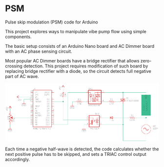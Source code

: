 # PSM
Pulse skip modulation (PSM) code for Arduino

This project explores ways to manipulate vibe pump flow using simple components. 

The basic setup consists of an Arduino Nano board and AC Dimmer board with an AC phase sensing circuit. 

Most popular AC Dimmer boards have a bridge rectifier that allows zero-crossing detection. 
This project requires modification of such board by replacing bridge rectifier with a diode, so the circuit detects full negative part of AC wave.

![Arduino_PSM_Schematic](https://github.com/banoz/banoz.github.io/blob/7dd71f21af71003b827e728aced8908f91790187/repository/img/Arduino_PSM_Schematic.png)

Each time a negative half-wave is detected, the code calculates whether the next positive pulse has to be skipped, and sets a TRIAC control output accordingly.

